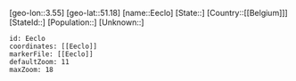 ﻿---
location: [51.18,3.55]
mapzoom: [7,12] 
mapmarker: city 
type: City
tags:
- geo/City


SpocWebEntityId: 29976
isDeleted: false
confidential: public

---
[geo-lon::3.55]
[geo-lat::51.18]
[name::Eeclo]
[State::]
[Country::[[Belgium]]]
[StateId::]
[Population::]
[Unknown::]


```leaflet
id: Eeclo
coordinates: [[Eeclo]]
markerFile: [[Eeclo]]
defaultZoom: 11 
maxZoom: 18
```
